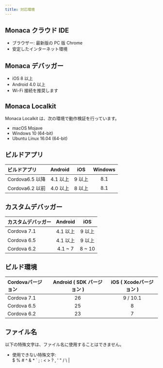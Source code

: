 ```yaml
---
title: 対応環境
---
```


## Monaca クラウド IDE

- ブラウザー: 最新版の PC 版 Chrome
- 安定したインターネット環境

## Monaca デバッガー

- iOS 8 以上
- Android 4.0 以上
- Wi-Fi 接続を推奨します

## Monaca Localkit

Monaca Localkit は、次の環境で動作検証を行っています。

- macOS Mojave
- Windows 10 (64-bit)
- Ubuntu Linux 16.04 (64-bit)

## ビルドアプリ

| ビルドアプリ | Android | iOS | Windows |
|:------------|:-------:|:--:|:------:|
| Cordova6.5 以降 | 4.1 以上 | 9 以上 | 8.1 |
| Cordova6.2 以前 | 4.0 以上 | 8 以上 | 8.1 |

## カスタムデバッガー	

| カスタムデバッガー| Android      | iOS          |
|:-----------|:------------:|:------------:|
| Cordova 7.1 | 4.1 以上 | 9 以上  |
| Cordova 6.5 | 4.1 以上 | 9 以上 |
| Cordova 6.2 | 4.1 ~ 7 | 8 ~ 10       |

## ビルド環境

| Cordovaバージョン | Android  ( SDK バージョン )| iOS ( Xcodeバージョン )|
|:------------|:-------------------:|:--------------------:|
| Cordova 7.1 | 26 | 9 / 10.1 |
| Cordova 6.5 | 25 | 8 |
| Cordova 6.2 | 23 | 7 |

## ファイル名

以下の特殊文字は、ファイル名に使用することはできません。

- 使用できない特殊文字: <br />
  $ % # ^ & * ` ; : < > ? , ' "  / \ |
